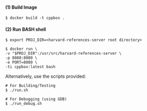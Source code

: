 #### (1) Build Image
`$ docker build -t cppbox .`

#### (2) Run BASH shell
```
$ export PROJ_DIR=<harvard-references-server root directory>

$ docker run \
-v "$PROJ_DIR":/usr/src/harvard-references-server \
-p 8080:8080 \
-e PORT=8080 \
-ti cppbox:latest bash
```

Alternatively, use the scripts provided:
```
# For Building/Testing
$ ./run.sh

# For Debugging (using GDB)
$ ./run_debug.sh
```
